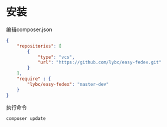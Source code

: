 # 安装
编辑composer.json

```json
{
    "repositories": [
        {
            "type": "vcs",
            "url": "https://github.com/lybc/easy-fedex.git"
        }
    ],
    "require" : {
        "lybc/easy-fedex": "master-dev"
    }
}
```

执行命令
```bash
composer update
```